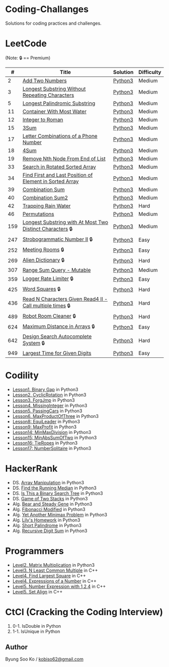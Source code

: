 Coding-Challanges
=================
Solutions for coding practices and challenges.

# LeetCode
(Note: :lock: == Premium)

\# | Title | Solution | Difficulty
-- | -- | -- | --
2 | [Add Two Numbers](https://leetcode.com/problems/add-two-numbers/) | [Python3](./LeetCode/2.Add_Two_Numbers.py) | Medium
3 | [Longest Substring Without Repeating Characters](https://leetcode.com/problems/longest-substring-without-repeating-characters/) | [Python3](./LeetCode/3.Longest_Substring_Without_Repeating_Characters.py) | Medium
5 | [Longest Palindromic Substring](https://leetcode.com/problems/longest-palindromic-substring/) | [Python3](./LeetCode/5.Longest_Palindromic_Substring.py) | Medium
11 | [Container With Most Water](https://leetcode.com/problems/container-with-most-water/) | [Python3](./LeetCode/11.Container_With_Most_Water.py) | Medium
12 | [Integer to Roman](https://leetcode.com/problems/integer-to-roman/) | [Python3](./LeetCode/12.Integer_to_Roman.py) | Medium
15 | [3Sum](https://leetcode.com/problems/3sum/) | [Python3](./LeetCode/15.3Sum.py) | Medium
17 | [Letter Combinations of a Phone Number](https://leetcode.com/problems/letter-combinations-of-a-phone-number/) | [Python3](./LeetCode/17.Letter_Combinations_of_a_Phone_Number.py) | Medium
18 | [4Sum](https://leetcode.com/problems/4sum/) | [Python3](./LeetCode/18.4Sum.py) | Medium
19 | [Remove Nth Node From End of List](https://leetcode.com/problems/remove-nth-node-from-end-of-list/) | [Python3](./LeetCode/19.Remove_Nth_Node_From_End_of_List.py) | Medium
33 | [Search in Rotated Sorted Array](https://leetcode.com/problems/search-in-rotated-sorted-array/) | [Python3](./LeetCode/33.Search_in_Rotated_Sorted_Array.py) | Medium
34 | [Find First and Last Position of Element in Sorted Array](https://leetcode.com/problems/find-first-and-last-position-of-element-in-sorted-array) | [Python3](./LeetCode/34.Find_First_and_Last_Position_of_Element_in_Sorted_Array.py) | Medium
39 | [Combination Sum](https://leetcode.com/problems/combination-sum) | [Python3](./LeetCode/39.Combination_Sum.py) | Medium
40 | [Combination Sum2](https://leetcode.com/problems/combination-sum-ii/) | [Python3](./LeetCode/40.Combination_Sum2.py) | Medium
42 | [Trapping Rain Water](https://leetcode.com/problems/trapping-rain-water/) | [Python3](./LeetCode/42.Trapping_Rain_Water.py) | Hard
46 | [Permutations](https://leetcode.com/problems/permutations/) | [Python3](./LeetCode/46.Permutations.py) | Medium
159 | [Longest Substring with At Most Two Distinct Characters](https://leetcode.com/problems/longest-substring-with-at-most-two-distinct-characters/) :lock: | [Python3](./LeetCode/159.Longest_Substring_with_At_Most_Two_Distinct_Characters.py) | Medium
247 | [Strobogrammatic Number II](https://leetcode.com/problems/strobogrammatic-number-ii/) :lock: | [Python3](./LeetCode/247.Strobogrammatic_Number_2.py) | Easy
252 | [Meeting Rooms](https://leetcode.com/problems/meeting-rooms/) :lock: | [Python3](./LeetCode/252.Meeting_Rooms.py) | Easy
269 | [Alien Dictionary](https://leetcode.com/problems/alien-dictionary/) :lock: | [Python3](./LeetCode/269.Alien_Dictionary.py) | Hard
307 | [Range Sum Query - Mutable](https://leetcode.com/problems/range-sum-query-mutable/) | [Python3](./LeetCode/307.Range_Sum_Query-Mutable.py) | Medium
359 | [Logger Rate Limiter](https://leetcode.com/problems/logger-rate-limiter/) :lock: | [Python3](./LeetCode/359.Logger_Rate_Limiter.py) | Easy
425 | [Word Squares](https://leetcode.com/problems/word-squares/) :lock: | [Python3](./LeetCode/425.Word_Squares.py) | Hard
436 | [Read N Characters Given Read4 II - Call multiple times](https://leetcode.com/problems/read-n-characters-given-read4-ii-call-multiple-times/) :lock: | [Python3](./LeetCode/436.Read_N_Characters_Given_Read4_II_Call_Multiple_Times.py) | Hard
489 | [Robot Room Cleaner](https://leetcode.com/problems/robot-room-cleaner/) :lock: | [Python3](./LeetCode/489.Robot_Room_Cleaner.py) | Hard
624 | [Maximum Distance in Arrays](https://leetcode.com/problems/maximum-distance-in-arrays/) :lock: | [Python3](./LeetCode/624.Maximum_Distance_in_Arrays.py) | Easy
642 | [Design Search Autocomplete System](https://leetcode.com/problems/design-search-autocomplete-system/) :lock: | [Python3](./LeetCode/642.Design_Search_Autocomplete_System.py) | Hard
949 | [Largest Time for Given Digits](https://leetcode.com/problems/largest-time-for-given-digits/) | [Python3](./LeetCode/949.Largest_Time_for_Given_Digits.py) | Easy

# Codility
- [Lesson1. Binary Gap](https://codility.com/programmers/lessons/1-iterations/binary_gap/start/) in Python3
- [Lesson2. CyclicRotation](https://codility.com/programmers/lessons/2-arrays/cyclic_rotation/start/) in Python3
- [Lesson3. ForgJmp](https://codility.com/programmers/lessons/3-time_complexity/frog_jmp/start/) in Python3
- [Lesson4. MissingInteger](https://codility.com/programmers/lessons/4-counting_elements/missing_integer/start/) in Python3
- [Lesson5. PassingCars](https://codility.com/programmers/lessons/5-prefix_sums/passing_cars/start/) in Python3
- [Lesson6. MaxProductOfThree](https://app.codility.com/programmers/lessons/6-sorting/max_product_of_three/start/) in Python3
- [Lesson8: EquiLeader](https://app.codility.com/programmers/lessons/8-leader/equi_leader/start/) in Python3
- [Lesson9: MaxProfit](https://app.codility.com/programmers/lessons/9-maximum_slice_problem/max_profit/) in Python3
- [Lesson14: MinMaxDivision](https://app.codility.com/programmers/lessons/14-binary_search_algorithm/min_max_division/) in Python3
- [Lesson15: MinAbsSumOfTwo](https://app.codility.com/programmers/lessons/15-caterpillar_method/min_abs_sum_of_two/start/) in Python3
- [Lesson16: TieRopes](https://app.codility.com/programmers/lessons/16-greedy_algorithms/tie_ropes/) in Python3
- [Lesson17: NumberSolitaire](https://app.codility.com/programmers/lessons/17-dynamic_programming/number_solitaire/) in Python3

# HackerRank
- DS. [Array Manipulation](https://www.hackerrank.com/challenges/crush/problem) in Python3
- DS. [Find the Running Median](https://www.hackerrank.com/challenges/find-the-running-median/problem) in Python3
- DS. [Is This a Binary Search Tree](https://www.hackerrank.com/challenges/is-binary-search-tree/problem) in Python3
- DS. [Game of Two Stacks](https://www.hackerrank.com/challenges/game-of-two-stacks/problem) in Python3
- Alg. [Bear and Steady Gene](https://www.hackerrank.com/challenges/bear-and-steady-gene/problem) in Python3
- Alg. [Fibonacci Modified](https://www.hackerrank.com/challenges/fibonacci-modified/problem) in Python3
- Alg. [Yet Another Minimax Problem](https://www.hackerrank.com/challenges/yet-another-minimax-problem/problem) in Python3
- Alg. [Lily's Homework](https://www.hackerrank.com/challenges/lilys-homework/problem) in Python3
- Alg. [Short Palindrome](https://www.hackerrank.com/challenges/short-palindrome/problem) in Python3
- Alg. [Recursive Digit Sum](https://www.hackerrank.com/challenges/recursive-digit-sum/problem) in Python3

# Programmers
- [Level2. Matrix Multiplication](https://programmers.co.kr/learn/challenge_codes/140) in Python3
- [Level3. N Least Common Multiple](https://programmers.co.kr/learn/challenge_codes/152) in C++
- [Level4. Find Largest Square](https://programmers.co.kr/learn/challenge_codes/187) in C++
- [Level4. Expressions of a Number](https://programmers.co.kr/learn/challenge_codes/156) in C++
- [Level5. Number Expression with 1,2,4](https://programmers.co.kr/learn/challenge_codes/158) in C++
- [Level5. Set Align](https://programmers.co.kr/learn/challenge_codes/159) in C++

# CtCI (Cracking the Coding Interview)
1. 0-1. IsDouble in Python
2. 1-1. IsUnique in Python

## Author
Byung Soo Ko / kobiso62@gmail.com
